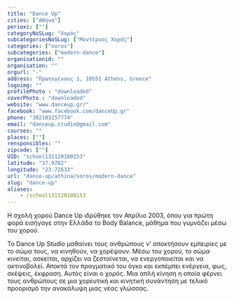 ```yaml
---
title: "Dance Up"
cities: ["Αθήνα"]
perioxi: [""]
categoryNoSLug: "Χορός"
subcategoriesNoSLug: ["Μοντέρνος Χορός"]
categories: ["xoros"]
subcategories: ["modern-dance"]
organisationid: ""
organisation: ""
orgurl: "-"
address: "Πρωτογένους 1, 10551 Athens, Greece"
logoimg: ""
profilePhoto : "downloaded"
coverPhoto : "downloaded"
website: "www.danceup.gr/"
facebook: "www.facebook.com/danceUp.gr"
phone: "302103257774"
email: "danceup.studio@gmail.com"
courses: ""
places: [""]
rensponsibles: ""
zipcode: [""]
UID: "school131120180153"
latitude: "37.9782"
longitude: "23.72633"
url: "dance-up/athina/xoros/modern-dance"
slug: "dance-up"
aliases:
    - /school131120180153
---
```



Η σχολή χορού Dance Up ιδρύθηκε τον Απρίλιο 2003, όπου για πρώτη φορά εισήγαγε στην Ελλάδα το Body Balance, μάθημα που γυμνάζει μέσω του χορού.

Το Dance Up Studio μαθαίνει τους ανθρώπους ν’ αποκτήσουν εμπειρίες με το σώμα τους, να κινηθούν, να χορέψουν. Μέσω του χορού, το σώμα κινείται, ασκείται, αρχίζει να ζεσταίνεται, να ενεργοποιείται και να ακτινοβολεί. Αποκτά τον πραγματικό του όγκο και εκπέμπει ενέργεια, φως, σκέψεις, έκφραση. Αυτός είναι ο χορός. Μια απλή κίνηση η οποία φέρνει τους ανθρώπους σε μια χορευτική και κινητική συνάντηση με τελικό προορισμό την ανακάλυψη μιας νέας γλώσσας.